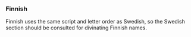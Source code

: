 ### <span id="anchor-16"></span>Finnish

Finnish uses the same script and letter order as Swedish, so the Swedish
section should be consulted for divinating Finnish names. 
